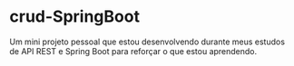 # crud-SpringBoot
Um mini projeto pessoal que estou desenvolvendo durante meus estudos de API REST e Spring Boot para reforçar o que estou aprendendo.
